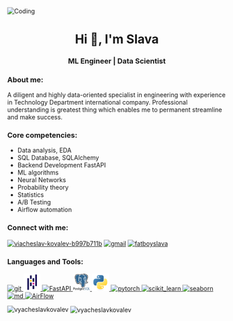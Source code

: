 <img align="center" alt="Coding" src="https://frogdesign.nyc3.cdn.digitaloceanspaces.com/wp-content/uploads/2020/08/04192430/AI_designing-with-data.gif">

<h1 align="center">Hi 👋, I'm Slava</h1>
<h3 align="center">ML Engineer | Data Scientist</h3>

<h3 align="left">About me:</h3>
<align="left">A diligent and highly data-oriented specialist in engineering with experience in Technology Department international company. Professional understanding is greatest thing which enables me to permanent streamline and make success.</>

<h3 align="left">Core competencies:</h3>

- Data analysis, EDA
- SQL Database, SQLAlchemy
- Backend Development FastAPI
- ML algorithms
- Neural Networks
- Probability theory
- Statistics
- A/B Testing
- Airflow automation

<h3 align="left">Connect with me:</h3>
<p align="left">
<a href="https://linkedin.com/in/viacheslav-kovalev-b997b711b" target="blank"><img align="center" src="https://raw.githubusercontent.com/rahuldkjain/github-profile-readme-generator/master/src/images/icons/Social/linked-in-alt.svg" alt="viacheslav-kovalev-b997b711b" height="30" width="40" /></a>
<a href="mailto:viacheslav.kovalev94@gmail.com" target="blank"><img align="center" src="https://upload.wikimedia.org/wikipedia/commons/7/7e/Gmail_icon_%282020%29.svg" alt="gmail" height="30" width="40" /></a>
<a href="https://t.me/fatboyslava" target="blank"><img align="center" src="https://upload.wikimedia.org/wikipedia/commons/8/82/Telegram_logo.svg" alt="fatboyslava" height="30" width="40" /></a>
</p>

<h3 align="left">Languages and Tools:</h3>
<p align="left"> <a href="https://git-scm.com/" target="_blank" rel="noreferrer"> <img src="https://www.vectorlogo.zone/logos/git-scm/git-scm-icon.svg" alt="git" width="40" height="40"/> </a> <a href="https://pandas.pydata.org/" target="_blank" rel="noreferrer"> <img src="https://raw.githubusercontent.com/devicons/devicon/2ae2a900d2f041da66e950e4d48052658d850630/icons/pandas/pandas-original.svg" alt="pandas" width="40" height="40"/> </a> <a href="https://fastapi.tiangolo.com/" target="_blank" rel="noreferrer"> <img src="https://cdn.worldvectorlogo.com/logos/fastapi-1.svg" alt="FastAPI" width="40" height="40"/> </a> <a href="https://www.postgresql.org" target="_blank" rel="noreferrer"> <img src="https://raw.githubusercontent.com/devicons/devicon/master/icons/postgresql/postgresql-original-wordmark.svg" alt="postgresql" width="40" height="40"/> </a> <a href="https://www.python.org" target="_blank" rel="noreferrer"> <img src="https://raw.githubusercontent.com/devicons/devicon/master/icons/python/python-original.svg" alt="python" width="40" height="40"/> </a> <a href="https://pytorch.org/" target="_blank" rel="noreferrer"> <img src="https://www.vectorlogo.zone/logos/pytorch/pytorch-icon.svg" alt="pytorch" width="40" height="40"/> </a> <a href="https://scikit-learn.org/" target="_blank" rel="noreferrer"> <img src="https://upload.wikimedia.org/wikipedia/commons/0/05/Scikit_learn_logo_small.svg" alt="scikit_learn" width="40" height="40"/> </a> <a href="https://seaborn.pydata.org/" target="_blank" rel="noreferrer"> <img src="https://seaborn.pydata.org/_images/logo-mark-lightbg.svg" alt="seaborn" width="40" height="40"/> </a> <a href="https://daringfireball.net/projects/markdown/" target="_blank" rel="noreferrer"> <img src="https://upload.wikimedia.org/wikipedia/commons/5/51/Octicons-markdown.svg" alt="md" width="40" height="40"/> </a> <a href="https://airflow.apache.org/" target="_blank" rel="noreferrer"> <img src="https://www.svgrepo.com/show/353380/airflow.svg" alt="AirFlow" width="40" height="40"/> </a> </p>

<p><img align="left" src="https://github-readme-stats.vercel.app/api/top-langs?username=vyacheslavkovalev&show_icons=true&locale=en&layout=compact" alt="vyacheslavkovalev" /></p>

<p>&nbsp;<img align="center" src="https://github-readme-stats.vercel.app/api?username=vyacheslavkovalev&show_icons=true&locale=en" alt="vyacheslavkovalev" /></p>

